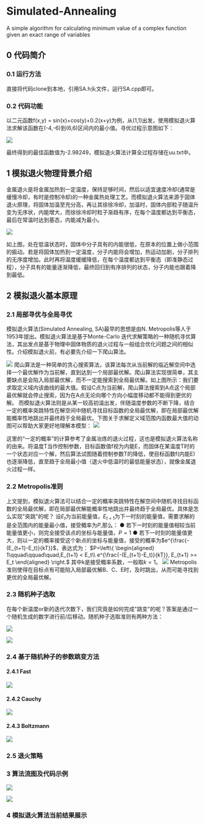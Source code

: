 # Simulated-Annealing
A simple algorithm for calculating minimum value of a complex function given an exact range of variables

## 0 代码简介

### 0.1 运行方法
直接将代码clone到本地，引用SA.h头文件，运行SA.cpp即可。

### 0.2 代码功能

以二元函数f(x,y) = sin(x)+cos(y)+0.2(x+y)为例，从(1,1)出发，使用模拟退火算法求解该函数在(-4,-6)到(6,6)区间内的最小值。寻优过程示意图如下：

![](https://raw.githubusercontent.com/xie96808/Simulated-Annealing/master/img/func1.png)


最终得到的最佳函数值为-2.98249，模拟退火算法计算全过程存储在uu.txt中。

## 1 模拟退火物理背景介绍
金属退火是将金属加热到一定温度，保持足够时间，然后以适宜速度冷却(通常是缓慢冷却，有时是控制冷却)的一种金属热处理工艺。而模拟退火算法来源于固体退火原理，将固体加温至充分高，再让其徐徐冷却，加温时，固体内部粒子随温升变为无序状，内能增大，而徐徐冷却时粒子渐趋有序，在每个温度都达到平衡态，最后在常温时达到基态，内能减为最小。

![](https://raw.githubusercontent.com/xie96808/Simulated-Annealing/master/img/E.png)

如上图，处在低温状态时，固体中分子具有的内能很低，在原本的位置上做小范围的振动。若是将固体加热到一定温度，分子内能将会增加，热运动加剧，分子排列的无序度增加。此时再将温度缓缓降低，在每个温度都达到平衡态（即准静态过程），分子具有的能量逐渐降低，最终回归到有序排列的状态，分子内能也跟着降到最低。

## 2 模拟退火基本原理
### 2.1 局部寻优与全局寻优
模拟退火算法(Simulated Annealing, SA)最早的思想是由N. Metropolis等人于1953年提出。模拟退火算法是基于Monte-Carlo 迭代求解策略的一种随机寻优算法，其出发点是基于物理中固体物质的退火过程与一般组合优化问题之间的相似性。介绍模拟退火前，有必要先介绍一下爬山算法。

![](https://raw.githubusercontent.com/xie96808/Simulated-Annealing/master/img/mountain.png)
爬山算法是一种简单的贪心搜索算法，该算法每次从当前解的临近解空间中选择一个最优解作为当前解，直到达到一个局部最优解。爬山算法实现很简单，其主要缺点是会陷入局部最优解，而不一定能搜索到全局最优解。如上图所示：我们要求取定义域内该曲线的最大值。假设C点为当前解，爬山算法搜索到A点这个局部最优解就会停止搜索，因为在A点无论向哪个方向小幅度移动都不能得到更优的解。
而模拟退火算法则是从某一较高初温出发，伴随温度参数的不断下降，结合一定的概率突跳特性在解空间中随机寻找目标函数的全局最优解，即在局部最优解能概率性地跳出并最终趋于全局最优。下图关于求解定义域范围内函数最大值的动图可以帮助大家更好地理解本模型：
![](https://raw.githubusercontent.com/xie96808/Simulated-Annealing/master/img/SA_gif.gif)

这里的“一定的概率”的计算参考了金属冶炼的退火过程，这也是模拟退火算法名称的由来。将温度T当作控制参数，目标函数值f视为内能E，而固体在某温度T时的一个状态对应一个解，然后算法试图随着控制参数T的降低，使目标函数f(内能E)也逐渐降低，直至趋于全局最小值（退火中低温时的最低能量状态），就像金属退火过程一样。

### 2.2 Metropolis准则

上文提到，模拟退火算法可以结合一定的概率突跳特性在解空间中随机寻找目标函数的全局最优解，即在局部最优解能概率性地跳出并最终趋于全局最优。具体是怎么实现"突跳"的呢？
设$E_t$为当前能量值，$E_{t+1}$为下一时刻的能量值，需要求解的是全范围内的能量最小值，接受概率为$P$,那么：
● 若下一时刻的能量值相较当前能量值更小，则完全接受该点的坐标与能量值，$P = 1$
● 若下一时刻的能量值更大，则以一定的概率接受这个新点的坐标与能量值，接受的概率为$e^{\frac{-(E_{t+1}-E_t)}{kT}}$，表达式为：
$P=\left\{
\begin{aligned}
1\qquad\qquad\quad,E_{t+1} < E_t\\
e^{\frac{-(E_{t+1}-E_t)}{kT}}, E_{t+1} >= E_t
\end{aligned}
\right.$
其中k是接受概率系数，一般取$k = 1$。
![](https://raw.githubusercontent.com/xie96808/Simulated-Annealing/master/img/metropolis.png)
Metropolis准则使得在目标点有可能陷入局部最优解B、C、E时，及时跳出，从而可能寻找到更优的全局最优解。

### 2.3 随机种子选取
在每个新温度or新的迭代次数下，我们究竟是如何完成"跳变"的呢？答案是通过一个随机生成的数字进行前/后移动。随机种子选取准则有两种方法：

![](https://raw.githubusercontent.com/xie96808/Simulated-Annealing/master/img/gauss.png)

![](https://raw.githubusercontent.com/xie96808/Simulated-Annealing/master/img/realdistribution.png)
### 2.4 基于随机种子的参数跳变方法

#### 2.4.1 Fast
![](https://raw.githubusercontent.com/xie96808/Simulated-Annealing/master/img/fast.png)

#### 2.4.2 Cauchy
![](https://raw.githubusercontent.com/xie96808/Simulated-Annealing/master/img/cauchy.png)

#### 2.4.3 Boltzmann
![](https://raw.githubusercontent.com/xie96808/Simulated-Annealing/master/img/boltzmann.png)

### 2.5 退火策略
### 3 算法流图及代码示例
![](https://raw.githubusercontent.com/xie96808/Simulated-Annealing/master/img/process1.png)

![](https://raw.githubusercontent.com/xie96808/Simulated-Annealing/master/img/process2.png)

### 4 模拟退火算法当前结果展示

